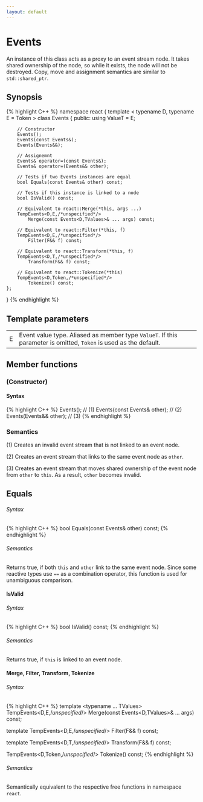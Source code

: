 ```yaml
---
layout: default
---
```

# Events

An instance of this class acts as a proxy to an event stream node.
It takes shared ownership of the node, so while it exists, the node will not be destroyed.
Copy, move and assignment semantics are similar to `std::shared_ptr`.

## Synopsis
{% highlight C++ %}
namespace react
{
    template
    <
        typename D,
        typename E = Token 
    >
    class Events
    {
    public:
        using ValueT = E;

        // Constructor
        Events();
        Events(const Events&);
        Events(Events&&);

        // Assignemnt
        Events& operator=(const Events&);
        Events& operator=(Events&& other);

        // Tests if two Events instances are equal
        bool Equals(const Events& other) const;

        // Tests if this instance is linked to a node
        bool IsValid() const;

        // Equivalent to react::Merge(*this, args ...)
        TempEvents<D,E,/*unspecified*/>
            Merge(const Events<D,TValues>& ... args) const;

        // Equivalent to react::Filter(*this, f)
        TempEvents<D,E,/*unspecified*/>
            Filter(F&& f) const;

        // Equivalent to react::Transform(*this, f)
        TempEvents<D,T,/*unspecified*/>
            Transform(F&& f) const;

        // Equivalent to react::Tokenize(*this)
        TempEvents<D,Token,/*unspecified*/>
            Tokenize() const;
    };
}
{% endhighlight %}
## Template parameters
<table>
<tr>
<td>E</td>
<td>Event value type. Aliased as member type <code>ValueT</code>. If this parameter is omitted, <code>Token</code> is used as the default.</td>
</tr>
</table>

## Member functions

### (Constructor)
#### Syntax
{% highlight C++ %}
Events();                    // (1)
Events(const Events& other); // (2)
Events(Events&& other);      // (3)
{% endhighlight %}
### Semantics
(1) Creates an invalid event stream that is not linked to an event node.

(2) Creates an event stream that links to the same event node as `other`.

(3) Creates an event stream that moves shared ownership of the event node from `other` to `this`.
As a result, `other` becomes invalid.

## Equals
###### Syntax
{% highlight C++ %}
bool Equals(const Events& other) const;
{% endhighlight %}

###### Semantics
Returns true, if both `this` and `other` link to the same event node.
Since some reactive types use `==` as a combination operator, this function is used for unambiguous comparison.

#### IsValid
###### Syntax
{% highlight C++ %}
bool IsValid() const;
{% endhighlight %}

###### Semantics
Returns true, if `this` is linked to an event node.

#### Merge, Filter, Transform, Tokenize
###### Syntax
{% highlight C++ %}
template <typename ... TValues>
TempEvents<D,E,/*unspecified*/> Merge(const Events<D,TValues>& ... args) const;

template <typename F>
TempEvents<D,E,/*unspecified*/> Filter(F&& f) const;

template <typename F>
TempEvents<D,T,/*unspecified*/> Transform(F&& f) const;

TempEvents<D,Token,/*unspecified*/> Tokenize() const;
{% endhighlight %}

###### Semantics
Semantically equivalent to the respective free functions in namespace `react`.